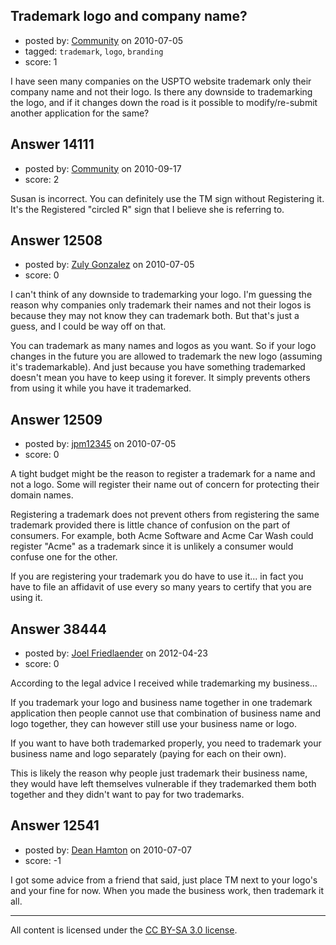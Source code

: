 ## Trademark logo and company name?

- posted by: [Community](https://stackexchange.com/users/-1/-1-community) on 2010-07-05
- tagged: `trademark`, `logo`, `branding`
- score: 1

I have seen many companies on the USPTO website trademark only their company name and not their logo. Is there any downside to trademarking the logo, and if it changes down the road is it possible to modify/re-submit another application for the same?




## Answer 14111

- posted by: [Community](https://stackexchange.com/users/-1/-1-community) on 2010-09-17
- score: 2

Susan is incorrect. You can definitely use the TM sign without Registering it. It's the Registered "circled R" sign that I believe she is referring to. 


## Answer 12508

- posted by: [Zuly Gonzalez](https://stackexchange.com/users/-1/2692-zuly-gonzalez) on 2010-07-05
- score: 0

I can't think of any downside to trademarking your logo. I'm guessing the reason why companies only trademark their names and not their logos is because they may not know they can trademark both. But that's just a guess, and I could be way off on that.

You can trademark as many names and logos as you want. So if your logo changes in the future you are allowed to trademark the new logo (assuming it's trademarkable). And just because you have something trademarked doesn't mean you have to keep using it forever. It simply prevents others from using it while you have it trademarked.


## Answer 12509

- posted by: [jpm12345](https://stackexchange.com/users/-1/2060-jpm12345) on 2010-07-05
- score: 0

A tight budget might be the reason to register a trademark for a name and not a logo.  Some will register their name out of concern for protecting their domain names.  

Registering a trademark does not prevent others from registering the same trademark provided there is little chance of confusion on the part of consumers.  For example, both Acme Software and Acme Car Wash could register "Acme" as a trademark since it is unlikely a consumer would confuse one for the other.

If you are registering your trademark you do have to use it... in fact you have to file an affidavit of use every so many years to certify that you are using it.


## Answer 38444

- posted by: [Joel Friedlaender](https://stackexchange.com/users/-1/5543-joel-friedlaender) on 2012-04-23
- score: 0

According to the legal advice I received while trademarking my business...

If you trademark your logo and business name together in one trademark application then people cannot use that combination of business name and logo together, they can however still use your business name or logo.

If you want to have both trademarked properly, you need to trademark your business name and logo separately (paying for each on their own).  

This is likely the reason why people just trademark their business name, they would have left themselves vulnerable if they trademarked them both together and they didn't want to pay for two trademarks.


## Answer 12541

- posted by: [Dean Hamton](https://stackexchange.com/users/-1/3661-dean-hamton) on 2010-07-07
- score: -1

I got some advice from a friend that said, just place TM next to your logo's and your fine for now. When you made the business work, then trademark it all.



---

All content is licensed under the [CC BY-SA 3.0 license](https://creativecommons.org/licenses/by-sa/3.0/).
